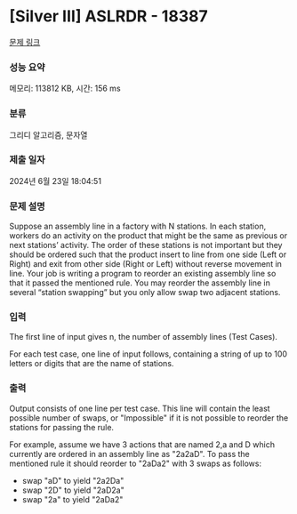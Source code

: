 # [Silver III] ASLRDR - 18387 

[문제 링크](https://www.acmicpc.net/problem/18387) 

### 성능 요약

메모리: 113812 KB, 시간: 156 ms

### 분류

그리디 알고리즘, 문자열

### 제출 일자

2024년 6월 23일 18:04:51

### 문제 설명

<p>Suppose an assembly line in a factory with N stations. In each station, workers do an activity on the product that might be the same as previous or next stations’ activity. The order of these stations is not important but they should be ordered such that the product insert to line from one side (Left or Right) and exit from other side (Right or Left) without reverse movement in line. Your job is writing a program to reorder an existing assembly line so that it passed the mentioned rule. You may reorder the assembly line in several “station swapping” but you only allow swap two adjacent stations.</p>

### 입력 

 <p>The first line of input gives n, the number of assembly lines (Test Cases).</p>

<p>For each test case, one line of input follows, containing a string of up to 100 letters or digits that are the name of stations.</p>

### 출력 

 <p>Output consists of one line per test case. This line will contain the least possible number of swaps, or "Impossible" if it is not possible to reorder the stations for passing the rule.</p>

<p>For example, assume we have 3 actions that are named 2,a and D which currently are ordered in an assembly line as "2a2aD". To pass the mentioned rule it should reorder to "2aDa2" with 3 swaps as follows:</p>

<ul>
	<li>swap "aD" to yield "2a2Da"</li>
	<li>swap "2D" to yield "2aD2a"</li>
	<li>swap "2a" to yield "2aDa2"</li>
</ul>

